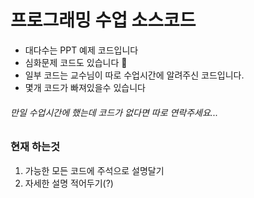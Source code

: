 # 프로그래밍 수업 소스코드

+ 대다수는 PPT 예제 코드입니다
+ 심화문제 코드도 있습니다 🦧
+ 일부 코드는 교수님이 따로 수업시간에 알려주신 코드입니다.
+ 몇개 코드가 빠져있을수 있습니다

###### 만일 수업시간에 했는데 코드가 없다면 따로 연락주세요...

### 현재 하는것
1. 가능한 모든 코드에 주석으로 설명달기
2. 자세한 설명 적어두기(?)

